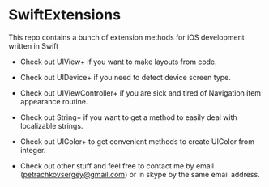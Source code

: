 # SwiftExtensions
This repo contains a bunch of extension methods for iOS development written in Swift

* Check out UIView+ if you want to make layouts from code.
* Check out UIDevice+ if you need to detect device screen type.
* Check out UIViewController+ if you are sick and tired of Navigation item appearance routine.
* Check out String+ if you want to get a method to easily deal with localizable strings.
* Check out UIColor+ to get convenient methods to create UIColor from integer.

* Check out other stuff and feel free to contact me by email (petrachkovsergey@gmail.com) or in skype by the same email address.
